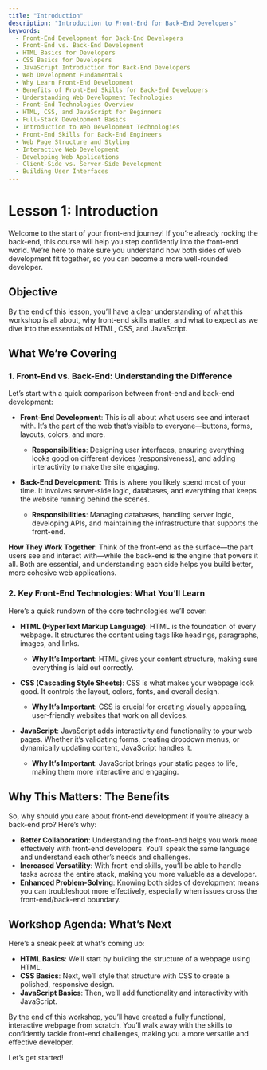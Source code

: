 ```yaml
---
title: "Introduction"
description: "Introduction to Front-End for Back-End Developers"
keywords:
  - Front-End Development for Back-End Developers
  - Front-End vs. Back-End Development
  - HTML Basics for Developers
  - CSS Basics for Developers
  - JavaScript Introduction for Back-End Developers
  - Web Development Fundamentals
  - Why Learn Front-End Development
  - Benefits of Front-End Skills for Back-End Developers
  - Understanding Web Development Technologies
  - Front-End Technologies Overview
  - HTML, CSS, and JavaScript for Beginners
  - Full-Stack Development Basics
  - Introduction to Web Development Technologies
  - Front-End Skills for Back-End Engineers
  - Web Page Structure and Styling
  - Interactive Web Development
  - Developing Web Applications
  - Client-Side vs. Server-Side Development
  - Building User Interfaces
---
```


# Lesson 1: Introduction

Welcome to the start of your front-end journey! If you’re already rocking the back-end, this course will help you step confidently into the front-end world. We’re here to make sure you understand how both sides of web development fit together, so you can become a more well-rounded developer.

## Objective
By the end of this lesson, you’ll have a clear understanding of what this workshop is all about, why front-end skills matter, and what to expect as we dive into the essentials of HTML, CSS, and JavaScript.

## What We’re Covering

### 1. Front-End vs. Back-End: Understanding the Difference
Let’s start with a quick comparison between front-end and back-end development:

- **Front-End Development**: This is all about what users see and interact with. It’s the part of the web that’s visible to everyone—buttons, forms, layouts, colors, and more.
    - **Responsibilities**: Designing user interfaces, ensuring everything looks good on different devices (responsiveness), and adding interactivity to make the site engaging.

- **Back-End Development**: This is where you likely spend most of your time. It involves server-side logic, databases, and everything that keeps the website running behind the scenes.
    - **Responsibilities**: Managing databases, handling server logic, developing APIs, and maintaining the infrastructure that supports the front-end.

**How They Work Together**: Think of the front-end as the surface—the part users see and interact with—while the back-end is the engine that powers it all. Both are essential, and understanding each side helps you build better, more cohesive web applications.

### 2. Key Front-End Technologies: What You’ll Learn
Here’s a quick rundown of the core technologies we’ll cover:

- **HTML (HyperText Markup Language)**: HTML is the foundation of every webpage. It structures the content using tags like headings, paragraphs, images, and links.
    - **Why It’s Important**: HTML gives your content structure, making sure everything is laid out correctly.

- **CSS (Cascading Style Sheets)**: CSS is what makes your webpage look good. It controls the layout, colors, fonts, and overall design.
    - **Why It’s Important**: CSS is crucial for creating visually appealing, user-friendly websites that work on all devices.

- **JavaScript**: JavaScript adds interactivity and functionality to your web pages. Whether it’s validating forms, creating dropdown menus, or dynamically updating content, JavaScript handles it.
    - **Why It’s Important**: JavaScript brings your static pages to life, making them more interactive and engaging.

## Why This Matters: The Benefits
So, why should you care about front-end development if you’re already a back-end pro? Here’s why:

- **Better Collaboration**: Understanding the front-end helps you work more effectively with front-end developers. You’ll speak the same language and understand each other’s needs and challenges.
- **Increased Versatility**: With front-end skills, you’ll be able to handle tasks across the entire stack, making you more valuable as a developer.
- **Enhanced Problem-Solving**: Knowing both sides of development means you can troubleshoot more effectively, especially when issues cross the front-end/back-end boundary.

## Workshop Agenda: What’s Next
Here’s a sneak peek at what’s coming up:

- **HTML Basics**: We’ll start by building the structure of a webpage using HTML.
- **CSS Basics**: Next, we’ll style that structure with CSS to create a polished, responsive design.
- **JavaScript Basics**: Then, we’ll add functionality and interactivity with JavaScript.

By the end of this workshop, you’ll have created a fully functional, interactive webpage from scratch. You’ll walk away with the skills to confidently tackle front-end challenges, making you a more versatile and effective developer.

Let’s get started!
